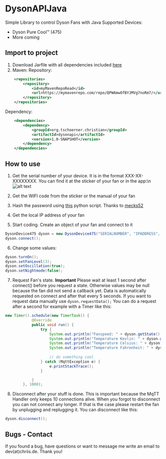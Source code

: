 # DysonAPIJava
Simple Library to control Dyson Fans with Java
Supported Devices:
- Dyson Pure Cool™ (475)
- More coming

## Import to project
1) Download Jarfile with all dependencies included [here](https://drive.google.com/uc?export=download&id=1qwacjVMhxpuMV_Xe_lWYlEAdlghxft8c)
2) Maven:
Repository:
```xml
    <repositories>
        <repository>
            <id>myMavenRepoRead</id>
            <url>https://mymavenrepo.com/repo/QPWAmwOfBYJMVg7noRm7/</url>
        </repository>
    </repositories>
```
Dependency:
```xml
    <dependencies>
        <dependency>
            <groupId>org.tschoerner.christian</groupId>
            <artifactId>dysonapi</artifactId>
            <version>1.0-SNAPSHOT</version>
        </dependency>
    </dependencies>
```

## How to use
1) Get the serial number of your device. It is in the format XXX-XX-XXXXXXXX.
You can find it at the sticker of your fan or in the app:\n
![alt text](https://i.ibb.co/ZGVMwfJ/github.jpg "App")

2) Get the WIFI code from the sticker or the manual of your fan
3) Hash the password using [this](https://pastebin.com/raw/Sv89m4jj) python script. Thanks to [mecks52](https://github.com/mecks52/openhab2-dyson475/blob/master/getPwdHash.py)
4) Get the local IP address of your fan
5) Start coding. Create an object of your fan and connect to it
```java
DysonDevice475 dyson = new DysonDevice475("SERIALNUMBER", "IPADDRESS", "HASHED PASSWORD");
dyson.connect();
```
6) Change some values:
```java
dyson.turnOn();
dyson.setFanLevel(3);
dyson.setOscillation(true);
dyson.setNightmode(false);
```
7) Request Fan's state.
**Important** Please wait at least 1 second after connect() before you request a state. Otherwise values may be null because the fan did not send a callback yet. Data is automatically requested on connect and after that every 5 seconds. If you want to request data manually use `dyson.requestData();` You can do a request after a second for example with a Timer like this:
```java
new Timer().schedule(new TimerTask() {
            @Override
            public void run() {
                try {
                    System.out.println("Fanspeed: " + dyson.getState().getFanSpeedInt());
                    System.out.println("Temperature Kevlin: " + dyson.getSensor().getTemperatureKelvin());
                    System.out.println("Temperature Celsius: " + dyson.getSensor().getTemperatureCelsius());
                    System.out.println("Temperature Fahrenheit: " + dyson.getSensor().getTemperatureFahrenheit());
                    
                    // do something cool
                } catch (MqttException e) {
                    e.printStackTrace();
                }

            }
        }, 1000);
```
8) Disconnect after your stuff is done. This is important because the MqTT Handler only keeps 10 connections alive. When you forgot to disconnect you can not connect any longer. If that is the case please restart the fan by unplugging and replugging it. You can disconnect like this:
```java
dyson.disconnect();
```

## Bugs - Contact
If you found a bug, have questions or want to message me write an email to dev(at)chriis.de. Thank you!

